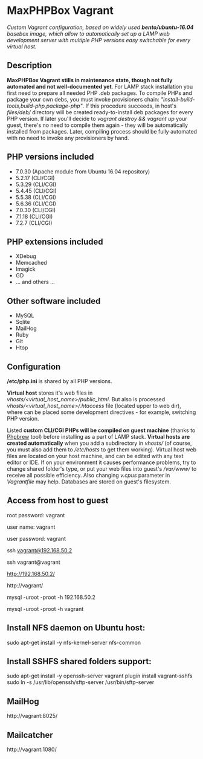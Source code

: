 # MaxPHPBox Vagrant
*Custom Vagrant configuration, based on widely used **bento/ubuntu-16.04** basebox image, which allow to automatically set up a LAMP web development server with multiple PHP versions easy switchable for every virtual host.*

## Description

**MaxPHPBox Vagrant stills in maintenance state, though not fully automated and not well-documented yet**. For LAMP stack installation you first need to prepare all needed PHP .deb packages. To compile PHPs and package your own debs, you must invoke provisioners chain: *"install-build-tools,build-php,package-php"*. If this procedure succeeds, in host's *files/deb/* directory will be created ready-to-install deb packages for every PHP version. If later you'll decide to *vagrant destroy && vagrant up* your guest, there's no need to compile them again - they will be automatically installed from packages. Later, compiling process should be fully automated with no need to invoke any provisioners by hand.

## PHP versions included

* 7.0.30 (Apache module from Ubuntu 16.04 repository)
* 5.2.17 (CLI/CGI)
* 5.3.29 (CLI/CGI)
* 5.4.45 (CLI/CGI)
* 5.5.38 (CLI/CGI)
* 5.6.36 (CLI/CGI)
* 7.0.30 (CLI/CGI)
* 7.1.18 (CLI/CGI)
* 7.2.7 (CLI/CGI)

## PHP extensions included

* XDebug
* Memcached
* Imagick
* GD
* ... and others ...

## Other software included

* MySQL
* Sqlite
* MailHog
* Ruby
* Git
* Htop

## Configuration

**/etc/php.ini** is shared by all PHP versions.

**Virtual host** stores it's web files in *vhosts/<virtual_host_name>/public_html*. But also is processed *vhosts/<virtual_host_name>/.htaccess* file (located upper to web dir), where can be placed some development directives - for example, switching PHP version.

Listed **custom CLI/CGI PHPs will be compiled on guest machine** (thanks to [Phpbrew](https://github.com/phpbrew/phpbrew) tool) before installing as a part of LAMP stack. **Virtual hosts are created automatically** when you add a subdirectory in *vhosts/* (of course, you must also add them to */etc/hosts* to get them working). Virtual host web files are located on your host machine, and can be edited with any text editor or IDE. If on your environment it causes performance problems, try to change shared folder's type, or put your web files into guest's */var/www/* to receive all possible efficiency. Also changing *v.cpus* parameter in *Vagrantfile* may help. Databases are stored on guest's filesystem.

## Access from host to guest

root password: vagrant

user name: vagrant

user password: vagrant

ssh vagrant@192.168.50.2

ssh vagrant@vagrant

http://192.168.50.2/

http://vagrant/

mysql -uroot -proot -h 192.168.50.2

mysql -uroot -proot -h vagrant

## Install NFS daemon on Ubuntu host:

sudo apt-get install -y nfs-kernel-server nfs-common

## Install SSHFS shared folders support:

sudo apt-get install -y openssh-server
vagrant plugin install vagrant-sshfs
sudo ln -s /usr/lib/openssh/sftp-server /usr/bin/sftp-server

## MailHog
http://vagrant:8025/

## Mailcatcher
http://vagrant:1080/
